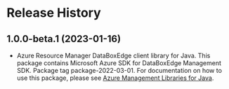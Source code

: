 # Release History

## 1.0.0-beta.1 (2023-01-16)

- Azure Resource Manager DataBoxEdge client library for Java. This package contains Microsoft Azure SDK for DataBoxEdge Management SDK.  Package tag package-2022-03-01. For documentation on how to use this package, please see [Azure Management Libraries for Java](https://aka.ms/azsdk/java/mgmt).
